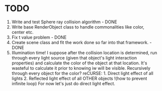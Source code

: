 # TODO
1. Write and test Sphere ray collision algorithm - DONE
2. Write base RenderObject class to handle commonalities like color, center etc.
3. Fix t value problem - DONE
4. Create scene class and fit the work done so far into that framework. - DONE
5. Illumination time!
    I suppose after the collision location is determined, run through every light source (given that object's light interaction properties) and calculate the color of the object at that location. It's wasteful to calculate it prior to knowing iw will be visible.
    Recursively through every object for the color?
    reCURSE:
        1. Direct light effect of all lights
        2. Reflected light effect of all OTHER objects !(how to prevent infinite loop) 
    For now let's just do direct light effect.
